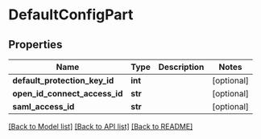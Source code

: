 # DefaultConfigPart

## Properties
Name | Type | Description | Notes
------------ | ------------- | ------------- | -------------
**default_protection_key_id** | **int** |  | [optional] 
**open_id_connect_access_id** | **str** |  | [optional] 
**saml_access_id** | **str** |  | [optional] 

[[Back to Model list]](../README.md#documentation-for-models) [[Back to API list]](../README.md#documentation-for-api-endpoints) [[Back to README]](../README.md)


